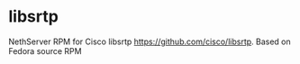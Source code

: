 # libsrtp
NethServer RPM for Cisco libsrtp https://github.com/cisco/libsrtp.
Based on Fedora source RPM 
